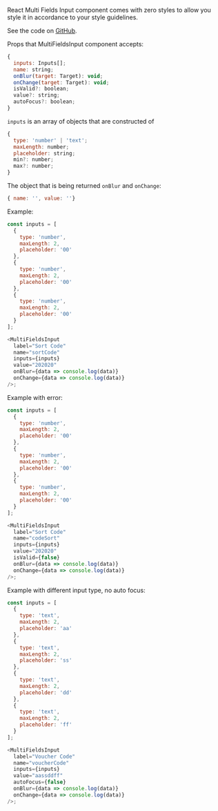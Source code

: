 React Multi Fields Input component comes with zero styles to allow you style it in accordance to your style guidelines.

See the code on [GitHub](https://github.com/kakuevn/react-multi-fields-input).

Props that MultiFieldsInput component accepts:

```js static
{
  inputs: Inputs[];
  name: string;
  onBlur(target: Target): void;
  onChange(target: Target): void;
  isValid?: boolean;
  value?: string;
  autoFocus?: boolean;
}
```

`inputs` is an array of objects that are constructed of

```js static
{
  type: 'number' | 'text';
  maxLength: number;
  placeholder: string;
  min?: number;
  max?: number;
}
```

The object that is being returned `onBlur` and `onChange`:

```js static
{ name: '', value: ''}
```

Example:

```js
const inputs = [
  {
    type: 'number',
    maxLength: 2,
    placeholder: '00'
  },
  {
    type: 'number',
    maxLength: 2,
    placeholder: '00'
  },
  {
    type: 'number',
    maxLength: 2,
    placeholder: '00'
  }
];

<MultiFieldsInput
  label="Sort Code"
  name="sortCode"
  inputs={inputs}
  value="202020"
  onBlur={data => console.log(data)}
  onChange={data => console.log(data)}
/>;
```

Example with error:

```js
const inputs = [
  {
    type: 'number',
    maxLength: 2,
    placeholder: '00'
  },
  {
    type: 'number',
    maxLength: 2,
    placeholder: '00'
  },
  {
    type: 'number',
    maxLength: 2,
    placeholder: '00'
  }
];

<MultiFieldsInput
  label="Sort Code"
  name="codeSort"
  inputs={inputs}
  value="202020"
  isValid={false}
  onBlur={data => console.log(data)}
  onChange={data => console.log(data)}
/>;
```

Example with different input type, no auto focus:

```js
const inputs = [
  {
    type: 'text',
    maxLength: 2,
    placeholder: 'aa'
  },
  {
    type: 'text',
    maxLength: 2,
    placeholder: 'ss'
  },
  {
    type: 'text',
    maxLength: 2,
    placeholder: 'dd'
  },
  {
    type: 'text',
    maxLength: 2,
    placeholder: 'ff'
  }
];

<MultiFieldsInput
  label="Voucher Code"
  name="voucherCode"
  inputs={inputs}
  value="aassddff"
  autoFocus={false}
  onBlur={data => console.log(data)}
  onChange={data => console.log(data)}
/>;
```
